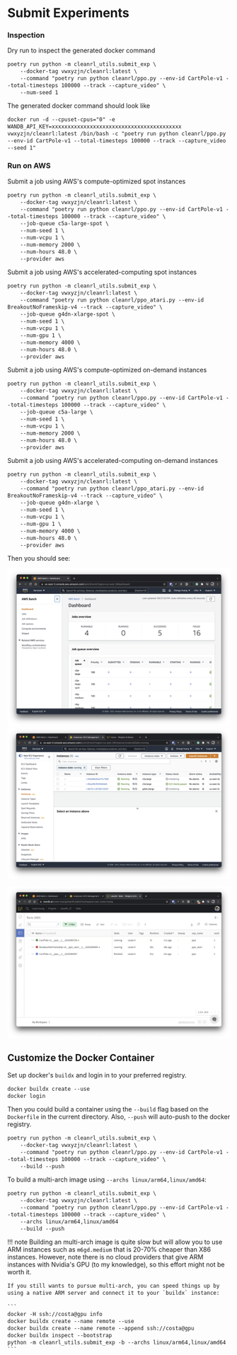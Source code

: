 # Submit Experiments

### Inspection

Dry run to inspect the generated docker command
```
poetry run python -m cleanrl_utils.submit_exp \
    --docker-tag vwxyzjn/cleanrl:latest \
    --command "poetry run python cleanrl/ppo.py --env-id CartPole-v1 --total-timesteps 100000 --track --capture_video" \
    --num-seed 1
```

The generated docker command should look like
```
docker run -d --cpuset-cpus="0" -e WANDB_API_KEY=xxxxxxxxxxxxxxxxxxxxxxxxxxxxxxxxxxxxxxxxx vwxyzjn/cleanrl:latest /bin/bash -c "poetry run python cleanrl/ppo.py --env-id CartPole-v1 --total-timesteps 100000 --track --capture_video --seed 1"
```

### Run on AWS

Submit a job using AWS's compute-optimized spot instances 
```
poetry run python -m cleanrl_utils.submit_exp \
    --docker-tag vwxyzjn/cleanrl:latest \
    --command "poetry run python cleanrl/ppo.py --env-id CartPole-v1 --total-timesteps 100000 --track --capture_video" \
    --job-queue c5a-large-spot \
    --num-seed 1 \
    --num-vcpu 1 \
    --num-memory 2000 \
    --num-hours 48.0 \
    --provider aws
```

Submit a job using AWS's accelerated-computing spot instances 
```
poetry run python -m cleanrl_utils.submit_exp \
    --docker-tag vwxyzjn/cleanrl:latest \
    --command "poetry run python cleanrl/ppo_atari.py --env-id BreakoutNoFrameskip-v4 --track --capture_video" \
    --job-queue g4dn-xlarge-spot \
    --num-seed 1 \
    --num-vcpu 1 \
    --num-gpu 1 \
    --num-memory 4000 \
    --num-hours 48.0 \
    --provider aws
```

Submit a job using AWS's compute-optimized on-demand instances 
```
poetry run python -m cleanrl_utils.submit_exp \
    --docker-tag vwxyzjn/cleanrl:latest \
    --command "poetry run python cleanrl/ppo.py --env-id CartPole-v1 --total-timesteps 100000 --track --capture_video" \
    --job-queue c5a-large \
    --num-seed 1 \
    --num-vcpu 1 \
    --num-memory 2000 \
    --num-hours 48.0 \
    --provider aws
```

Submit a job using AWS's accelerated-computing on-demand instances 
```
poetry run python -m cleanrl_utils.submit_exp \
    --docker-tag vwxyzjn/cleanrl:latest \
    --command "poetry run python cleanrl/ppo_atari.py --env-id BreakoutNoFrameskip-v4 --track --capture_video" \
    --job-queue g4dn-xlarge \
    --num-seed 1 \
    --num-vcpu 1 \
    --num-gpu 1 \
    --num-memory 4000 \
    --num-hours 48.0 \
    --provider aws
```

<script id="asciicast-445050" src="https://asciinema.org/a/445050.js" async></script>

Then you should see:

![aws_batch1.png](aws_batch1.png)
![aws_batch2.png](aws_batch2.png)

![wandb.png](wandb.png)

## Customize the Docker Container

Set up docker's `buildx` and login in to your preferred registry.

```
docker buildx create --use
docker login
```

Then you could build a container using the `--build` flag based on the `Dockerfile` in the current directory. Also, `--push` will auto-push to the docker registry.

```
poetry run python -m cleanrl_utils.submit_exp \
    --docker-tag vwxyzjn/cleanrl:latest \
    --command "poetry run python cleanrl/ppo.py --env-id CartPole-v1 --total-timesteps 100000 --track --capture_video" \
    --build --push
```

To build a multi-arch image using `--archs linux/arm64,linux/amd64`:

```
poetry run python -m cleanrl_utils.submit_exp \
    --docker-tag vwxyzjn/cleanrl:latest \
    --command "poetry run python cleanrl/ppo.py --env-id CartPole-v1 --total-timesteps 100000 --track --capture_video" \
    --archs linux/arm64,linux/amd64
    --build --push
```

!!! note
    Building an multi-arch image is quite slow but will allow you to use ARM instances such as `m6gd.medium` that is 20-70% cheaper than X86 instances.
    However, note there is no cloud providers that give ARM instances with Nvidia's GPU (to my knowledge), so this effort might not be worth it.

    If you still wants to pursue multi-arch, you can speed things up by using a native ARM server and connect it to your `buildx` instance:

    ```
    docker -H ssh://costa@gpu info
    docker buildx create --name remote --use
    docker buildx create --name remote --append ssh://costa@gpu
    docker buildx inspect --bootstrap
    python -m cleanrl_utils.submit_exp -b --archs linux/arm64,linux/amd64
    ```
